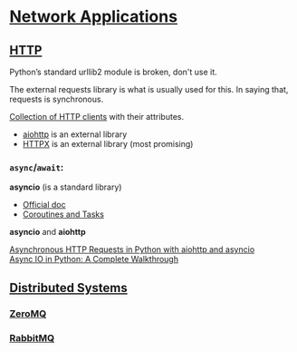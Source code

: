 # [Network Applications](https://docs.python-guide.org/scenarios/client/)

## [HTTP](https://docs.python-guide.org/scenarios/client/)

Python’s standard urllib2 module is broken, don't use it.

The external requests library is what is usually used for this. In saying that, requests is synchronous.

[Collection of HTTP clients](https://www.scrapingbee.com/blog/best-python-http-clients/) with their attributes.

* [aiohttp](https://docs.aiohttp.org/en/stable/) is an external library
* [HTTPX](https://www.python-httpx.org/) is an external library (most promising)

### `async`/`await`:

**asyncio** (is a standard library)

* [Official doc](https://docs.python.org/3/library/asyncio.html)
* [Coroutines and Tasks](https://docs.python.org/3/library/asyncio-task.html)

**asyncio** and **aiohttp**

[Asynchronous HTTP Requests in Python with aiohttp and asyncio](https://www.twilio.com/blog/asynchronous-http-requests-in-python-with-aiohttp)  
[Async IO in Python: A Complete Walkthrough](https://realpython.com/async-io-python/)

## [Distributed Systems](https://docs.python-guide.org/scenarios/client/#distributed-systems)

### [ZeroMQ](https://docs.python-guide.org/scenarios/client/#zeromq)

### [RabbitMQ](https://docs.python-guide.org/scenarios/client/#rabbitmq)
